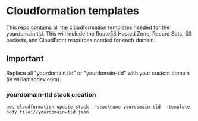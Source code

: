 # Cloudformation templates

This repo contains all the cloudformation templates needed for the
yourdomain.tld.  This will include the Route53 Hosted Zone, Record Sets, S3
buckets, and CloudFront resources needed for each domain.

## Important

Replace all "yourdomain.tld" or "yourdomain-tld" with your custom domain (ie
williamsbdev.com).

### yourdomain-tld stack creation

`aws cloudformation update-stack --stackname yourdomain-tld --template-body file://yourdomain-tld.json`
